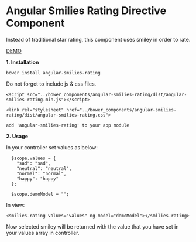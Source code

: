 # Angular Smilies Rating Directive Component

Instead of traditional star rating, this component uses smiley in order to rate.

[DEMO](https://embed.plnkr.co/4VSX9pgHGeCaKDzqPtzl/)

 **1. Installation**


    bower install angular-smilies-rating

Do not forget to include js & css files.

    <script src="../bower_components/angular-smilies-rating/dist/angular-smilies-rating.min.js"></script>

    <link rel="stylesheet" href="../bower_components/angular-smilies-rating/dist/angular-smilies-rating.css">

    add 'angular-smilies-rating' to your app module

 **2. Usage**

In your controller set values as below:

      $scope.values = {
        "sad": "sad",
        "neutral": "neutral",
        "normal": "normal",
        "happy": "happy"
      };

      $scope.demoModel = "";

In view:

    <smilies-rating values="values" ng-model="demoModel"></smilies-rating>


Now selected smiley will be returned with the value that you have set in your values array in controller.